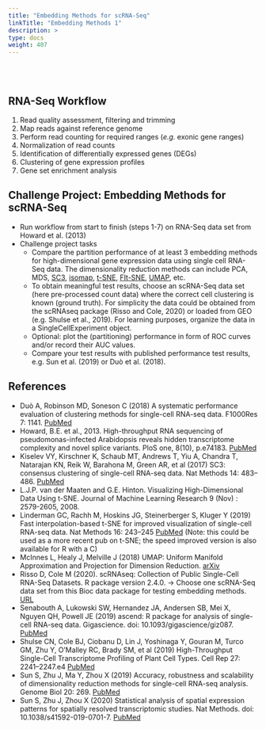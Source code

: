 ```yaml
---
title: "Embedding Methods for scRNA-Seq"
linkTitle: "Embedding Methods 1"
description: >
type: docs
weight: 407
---
```


<br></br>

## RNA-Seq Workflow  

1. Read quality assessment, filtering and trimming 
2. Map reads against reference genome 
3. Perform read counting for required ranges (_e.g._ exonic gene ranges)
4. Normalization of read counts
5. Identification of differentially expressed genes (DEGs)
6. Clustering of gene expression profiles 
7. Gene set enrichment analysis

## Challenge Project: Embedding Methods for scRNA-Seq

+ Run workflow from start to finish (steps 1-7) on RNA-Seq data set from Howard et al. (2013)
+ Challenge project tasks
    + Compare the partition performance of at least 3 embedding methods for high-dimensional gene expression data using single cell RNA-Seq data. The dimensionality reduction methods can include PCA, MDS, [SC3](http://bioconductor.org/packages/release/bioc/html/SC3.html), [isomap](https://bioconductor.org/packages/release/bioc/html/RDRToolbox.html), [t-SNE](https://cran.r-project.org/web/packages/Rtsne/), [FIt-SNE](https://github.com/KlugerLab/FIt-SNE), [UMAP](https://cran.r-project.org/web/packages/umap/index.html), etc. 
    + To obtain meaningful test results, choose an scRNA-Seq data set (here pre-processed count data) where the correct cell clustering is known (ground truth). For simplicity the data could be obtained from the scRNAseq package (Risso and Cole, 2020) or loaded from GEO (e.g. Shulse et al., 2019). For learning purposes, organize the data in a SingleCellExperiment object.
    + Optional: plot the (partitioning) performance in form of ROC curves and/or record their AUC values.
    + Compare your test results with published performance test results, e.g. Sun et al. (2019) or Duò et al. (2018).

## References

+ Duò A, Robinson MD, Soneson C (2018) A systematic performance evaluation of clustering methods for single-cell RNA-seq data. F1000Res 7: 1141. [PubMed](https://pubmed.ncbi.nlm.nih.gov/30271584/)
+ Howard, B.E. et al., 2013. High-throughput RNA sequencing of pseudomonas-infected Arabidopsis reveals hidden transcriptome complexity and novel splice variants. PloS one, 8(10), p.e74183. [PubMed](http://www.ncbi.nlm.nih.gov/pubmed/24098335)
+ Kiselev VY, Kirschner K, Schaub MT, Andrews T, Yiu A, Chandra T, Natarajan KN, Reik W, Barahona M, Green AR, et al (2017) SC3: consensus clustering of single-cell RNA-seq data. Nat Methods 14: 483–486. [PubMed](https://pubmed.ncbi.nlm.nih.gov/28346451/)
+ L.J.P. van der Maaten and G.E. Hinton. Visualizing High-Dimensional Data Using t-SNE. Journal of Machine Learning Research 9 (Nov) : 2579-2605, 2008. 
+ Linderman GC, Rachh M, Hoskins JG, Steinerberger S, Kluger Y (2019) Fast interpolation-based t-SNE for improved visualization of single-cell RNA-seq data. Nat Methods 16: 243–245 [PubMed](https://www.ncbi.nlm.nih.gov/pmc/articles/PMC6402590/) (Note: this could be used as a more recent pub on t-SNE; the speed improved version is also available for R with a C)
+ McInnes L, Healy J, Melville J (2018) UMAP: Uniform Manifold Approximation and Projection for Dimension Reduction. [arXiv](https://arxiv.org/abs/1802.03426) 
+ Risso D, Cole M (2020). scRNAseq: Collection of Public Single-Cell RNA-Seq Datasets. R package version 2.4.0. -> Choose one scRNA-Seq data set from this Bioc data package for testing embedding methods. [URL](https://bioconductor.org/packages/release/data/experiment/html/scRNAseq.html)
+ Senabouth A, Lukowski SW, Hernandez JA, Andersen SB, Mei X, Nguyen QH, Powell JE (2019) ascend: R package for analysis of single-cell RNA-seq data. Gigascience. doi: 10.1093/gigascience/giz087. [PubMed](https://pubmed.ncbi.nlm.nih.gov/31505654/)
+ Shulse CN, Cole BJ, Ciobanu D, Lin J, Yoshinaga Y, Gouran M, Turco GM, Zhu Y, O’Malley RC, Brady SM, et al (2019) High-Throughput Single-Cell Transcriptome Profiling of Plant Cell Types. Cell Rep 27: 2241–2247.e4 [PubMed](https://pubmed.ncbi.nlm.nih.gov/31091459/)
+ Sun S, Zhu J, Ma Y, Zhou X (2019) Accuracy, robustness and scalability of dimensionality reduction methods for single-cell RNA-seq analysis. Genome Biol 20: 269. [PubMed](https://pubmed.ncbi.nlm.nih.gov/31823809/)
+ Sun S, Zhu J, Zhou X (2020) Statistical analysis of spatial expression patterns for spatially resolved transcriptomic studies. Nat Methods. doi: 10.1038/s41592-019-0701-7. [PubMed](https://pubmed.ncbi.nlm.nih.gov/31988518/)








